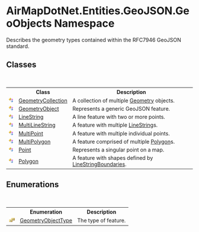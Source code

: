 # AirMapDotNet.Entities.GeoJSON.GeoObjects Namespace
 

Describes the geometry types contained within the RFC7946 GeoJSON standard.


## Classes
&nbsp;<table><tr><th></th><th>Class</th><th>Description</th></tr><tr><td>![Public class](media/pubclass.gif "Public class")</td><td><a href="T_AirMapDotNet_Entities_GeoJSON_GeoObjects_GeometryCollection">GeometryCollection</a></td><td>
A collection of multiple <a href="T_AirMapDotNet_Entities_GeoJSON_Geometry">Geometry</a> objects.</td></tr><tr><td>![Public class](media/pubclass.gif "Public class")</td><td><a href="T_AirMapDotNet_Entities_GeoJSON_GeoObjects_GeometryObject">GeometryObject</a></td><td>
Represents a generic GeoJSON feature.</td></tr><tr><td>![Public class](media/pubclass.gif "Public class")</td><td><a href="T_AirMapDotNet_Entities_GeoJSON_GeoObjects_LineString">LineString</a></td><td>
A line feature with two or more points.</td></tr><tr><td>![Public class](media/pubclass.gif "Public class")</td><td><a href="T_AirMapDotNet_Entities_GeoJSON_GeoObjects_MultiLineString">MultiLineString</a></td><td>
A feature with multiple <a href="T_AirMapDotNet_Entities_GeoJSON_GeoObjects_LineString">LineString</a>s.</td></tr><tr><td>![Public class](media/pubclass.gif "Public class")</td><td><a href="T_AirMapDotNet_Entities_GeoJSON_GeoObjects_MultiPoint">MultiPoint</a></td><td>
A feature with multiple individual points.</td></tr><tr><td>![Public class](media/pubclass.gif "Public class")</td><td><a href="T_AirMapDotNet_Entities_GeoJSON_GeoObjects_MultiPolygon">MultiPolygon</a></td><td>
A feature comprised of multiple <a href="T_AirMapDotNet_Entities_GeoJSON_GeoObjects_Polygon">Polygon</a>s.</td></tr><tr><td>![Public class](media/pubclass.gif "Public class")</td><td><a href="T_AirMapDotNet_Entities_GeoJSON_GeoObjects_Point">Point</a></td><td>
Represents a singular point on a map.</td></tr><tr><td>![Public class](media/pubclass.gif "Public class")</td><td><a href="T_AirMapDotNet_Entities_GeoJSON_GeoObjects_Polygon">Polygon</a></td><td>
A feature with shapes defined by <a href="T_AirMapDotNet_Entities_GeoJSON_GeoObjects_LineString">LineString</a><a href="P_AirMapDotNet_Entities_GeoJSON_GeoObjects_Polygon_Boundaries">Boundaries</a>.</td></tr></table>

## Enumerations
&nbsp;<table><tr><th></th><th>Enumeration</th><th>Description</th></tr><tr><td>![Public enumeration](media/pubenumeration.gif "Public enumeration")</td><td><a href="T_AirMapDotNet_Entities_GeoJSON_GeoObjects_GeometryObjectType">GeometryObjectType</a></td><td>
The type of feature.</td></tr></table>&nbsp;
